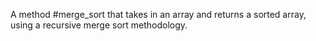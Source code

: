 A method #merge_sort that takes in an array and returns a sorted array, using a recursive merge sort methodology.
